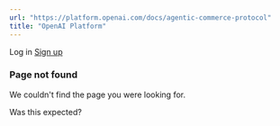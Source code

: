 ```yaml
---
url: "https://platform.openai.com/docs/agentic-commerce-protocol"
title: "OpenAI Platform"
---
```


Log in [Sign up](https://platform.openai.com/signup)

### Page not found

We couldn't find the page you were looking for.

Was this expected?